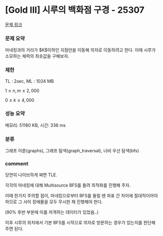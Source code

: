 # [Gold III] 시루의 백화점 구경 - 25307

[문제 링크](https://www.acmicpc.net/problem/25307)

### 문제 요약

<p> 마네킹과의 거리가 $K$이하인 지점만을 이동해 의자로 이동하려고 한다. 이때 시루가 소모하는 체력의 최솟값을 구해보자. </p>

### 제한

TL : 2sec, ML : 1024 MB

$1 ≤ n, m ≤ 2,000$

$0 ≤ k ≤ 4,000$

### 성능 요약

메모리: 51180 KB, 시간: 336 ms

### 분류

그래프 이론(graphs), 그래프 탐색(graph_traversal), 너비 우선 탐색(bfs)

### comment

당연히 나이브하게 짜면 TLE.

각각의 마네킹에 대해 Multisource BFS를 돌려 최적화를 진행해 주자.

이때 한가지 주의할 점이, 마네킹으로부터 BFS를 돌릴 땐 좌표 간 차이에 절대적이어야 하므로 그 사이 장애물을 모두 무시한 채 진행해야 한다.

(90% 후반 부분에 이를 저격하는 데이터가 있었음..)

이후 시루의 위치에서 기본 BFS를 시작으로 의자로 방문하는 경우가 있는지를 판단해 주면 된다.
